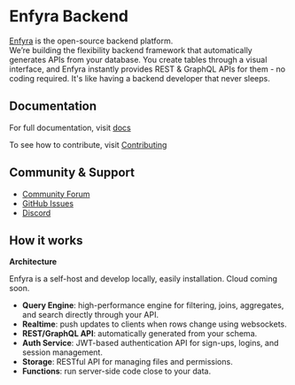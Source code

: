 # Enfyra Backend

[Enfyra](https://demo.enfyra.io/login) is the open-source backend platform.  
We’re building the flexibility backend framework that automatically generates APIs from your database. You create tables through a visual interface, and Enfyra instantly provides REST & GraphQL APIs for them - no coding required. It's like having a backend developer that never sleeps.

## Documentation

For full documentation, visit [docs](https://github.com/Enfyra/documents)

To see how to contribute, visit [Contributing](https://github.com/Enfyra/backend/blob/main/CONTRIBUTING.md)

## Community & Support

- [Community Forum](https://github.com/orgs/enfyra/discussions)
- [GitHub Issues](https://github.com/Enfyra/backend/issues)
- [Discord](https://discord.gg/DH5sXtFVWM)

## How it works
**Architecture**

Enfyra is a self-host and develop locally, easily installation.
Cloud coming soon.

- **Query Engine**: high-performance engine for filtering, joins, aggregates, and search directly through your API.
- **Realtime**: push updates to clients when rows change using websockets.
- **REST/GraphQL API**: automatically generated from your schema.
- **Auth Service**: JWT-based authentication API for sign-ups, logins, and session management.
- **Storage**: RESTful API for managing files and permissions.
- **Functions**: run server-side code close to your data.
